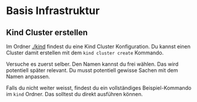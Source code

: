 # Basis Infrastruktur

## Kind Cluster erstellen

Im Ordner [./kind](./kind) findest du eine Kind Cluster Konfiguration. Du kannst einen Cluster damit erstellen mit dem `kind cluster create` Kommando.

Versuche es zuerst selber. Den Namen kannst du frei wählen. Das wird potentiell später relevant. Du musst potentiell gewisse Sachen mit dem Namen anpassen. 

Falls du nicht weiter weisst, findest du ein vollständiges Beispiel-Kommando im `kind` Ordner. Das solltest du direkt ausführen können. 